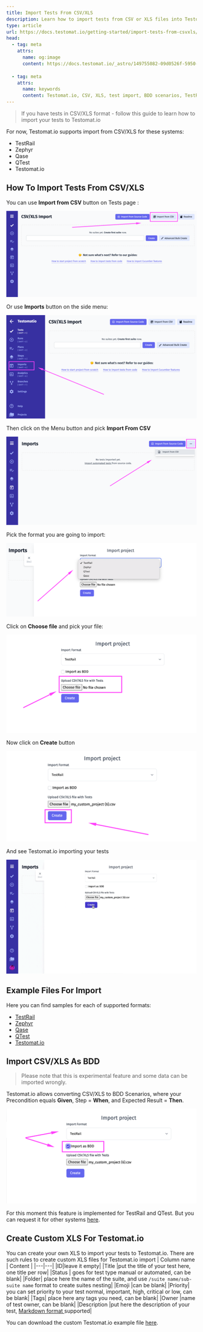 ```yaml
---
title: Import Tests From CSV/XLS
description: Learn how to import tests from CSV or XLS files into Testomat.io. This guide covers the process of importing test cases from systems like TestRail, Zephyr, Qase, and more. It also introduces an experimental feature to convert CSV/XLS data into BDD scenarios, and provides instructions for creating custom XLS files for importing.
type: article
url: https://docs.testomat.io/getting-started/import-tests-from-csvxls/
head:
  - tag: meta
    attrs:
      name: og:image
      content: https://docs.testomat.io/_astro/149755082-09d0526f-5950-4b03-bb7c-dda84f3ea9c0.B2bV02xq_Z2qBOs3.webp
      
  - tag: meta
    attrs:
      name: keywords
      content: Testomat.io, CSV, XLS, test import, BDD scenarios, TestRail, Zephyr, Qase, QTest, manual tests, automated tests, test management, custom XLS
---
```


> If you have tests in CSV/XLS format - follow this guide to learn how to import your tests to Testomat.io

For now, Testomat.io supports import from CSV/XLS for these systems:

- TestRail
- Zephyr
- Qase
- QTest
- Testomat.io 

## How To Import Tests From CSV/XLS

You can use **Import from CSV** button on Tests page :

![image](./images/149749728-40f8b5b0-f945-4a41-b1f7-62b11d45a774.png)

Or use **Imports** button on the side menu:

![image](./images/149753594-80142936-904c-48bd-8446-22d941f7c257.png)

Then click on the Menu button and pick **Import From CSV**

![image](./images/149753979-19e83701-d1bc-407f-993c-52b7701f2c38.png)

Pick the format you are going to import:

![image](./images/149754376-e6dc82ad-2ee5-416b-be50-51227255f3a2.png)

Click on **Choose file** and pick your file:

![image](./images/149755082-09d0526f-5950-4b03-bb7c-dda84f3ea9c0.png)

Now click on **Create** button

![image](./images/149755688-4bacbc4e-6c37-4094-ad91-9d4de42afdd9.png)

And see Testomat.io importing your tests 

![Import From TR](./images/149757000-33a76baa-503f-4fbe-b9db-4339eff07e20.gif)

## Example Files For Import 

Here you can find samples for each of supported formats:

- [TestRail](https://testomatio-artifacts.ams3.cdn.digitaloceanspaces.com/documentation/TestRail.csv
)
- [Zephyr](https://testomatio-artifacts.ams3.cdn.digitaloceanspaces.com/documentation/Zephyr.xls
)
- [Qase](https://testomatio-artifacts.ams3.cdn.digitaloceanspaces.com/documentation/Qase.csv)
- [QTest](https://testomatio-artifacts.ams3.cdn.digitaloceanspaces.com/documentation/qtest.xls
)
- [Testomat.io](https://testomatio-artifacts.ams3.digitaloceanspaces.com/documentation/testomatio.xlsx)



## Import CSV/XLS As BDD

> Please note that this is experimental feature and some data can be imported wrongly. 

Testomat.io allows converting CSV/XLS to BDD Scenarios, where your Precondition equals **Given**, Step = **When**, and Expected Result = **Then**.


![image](./images/149758030-698bfebd-6045-4db9-976c-5c1f95ded5e0.png)

For this moment this feature is implemented for TestRail and QTest. But you can request it for other systems [here](https://testomat.nolt.io/).

## Create Custom XLS For Testomat.io

You can create your own XLS to import your tests to Testomat.io. There are such rules to create custom XLS files for Testomat.io import
| Column name  |  Content |
|---|---|
|ID|leave it empty|
|Title |put the title of your test here, one title per row|
|Status | goes for test type manual or automated, can be blank|
|Folder| place here the name of the suite, and use `/suite name/sub-suite name` format to create suites nesting|
|Emoji |can be blank| 
|Priority| you can set priority to your test normal, important, high, critical or low, can be blank|
|Tags| place here any tags you need,  can be blank|
|Owner |name of test owner, can be blank|
|Description |put here the description of your test, [Markdown format ](https://www.markdownguide.org/basic-syntax/)supported|

You can download the custom Testomat.io example file [here](https://testomatio-artifacts.ams3.digitaloceanspaces.com/documentation/testomatio.xlsx).







